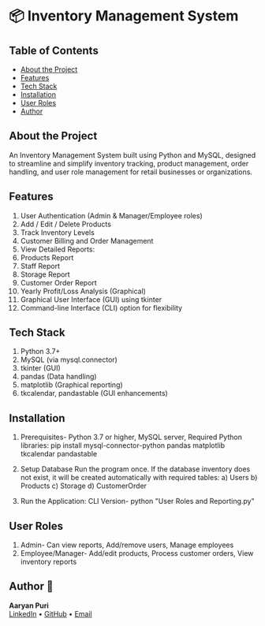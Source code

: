 # 📦 Inventory Management System

## Table of Contents
- [About the Project](#about-the-project)
- [Features](#features)
- [Tech Stack](#tech-stack)
- [Installation](#installation)
- [User Roles](#user-roles)
- [Author](#author)


## About the Project
An Inventory Management System built using Python and MySQL, designed to streamline and simplify inventory tracking, product management, order handling, and user role management for retail businesses or organizations.

## Features
1. User Authentication (Admin & Manager/Employee roles)
2. Add / Edit / Delete Products
3. Track Inventory Levels
4. Customer Billing and Order Management
5. View Detailed Reports:
6. Products Report
7. Staff Report
8. Storage Report
9. Customer Order Report
10. Yearly Profit/Loss Analysis (Graphical)
11. Graphical User Interface (GUI) using tkinter
12. Command-line Interface (CLI) option for flexibility

## Tech Stack
1. Python 3.7+
2. MySQL (via mysql.connector)
3. tkinter (GUI)
4. pandas (Data handling)
5. matplotlib (Graphical reporting)
6. tkcalendar, pandastable (GUI enhancements)

## Installation
1. Prerequisites- Python 3.7 or higher, MySQL server, Required Python libraries: pip install mysql-connector-python pandas matplotlib tkcalendar pandastable

2. Setup Database
Run the program once. If the database inventory does not exist, it will be created automatically with required tables:
a) Users
b) Products
c) Storage
d) CustomerOrder

3. Run the Application: CLI Version- python "User Roles and Reporting.py"

## User Roles
1) Admin- Can view reports, Add/remove users, Manage employees
2) Employee/Manager- Add/edit products, Process customer orders, View inventory reports



## Author 👤
**Aaryan Puri**  
[LinkedIn](https://www.linkedin.com/in/aaryan-puri-04923a228/?profileId=ACoAADj8zrkBa2y9Dzyvyl3sUsCqr-4P-RhcAgA) • [GitHub](https://github.com/AaryanPuri) • [Email](mailto:aaryanpuri75@gmail.com)
